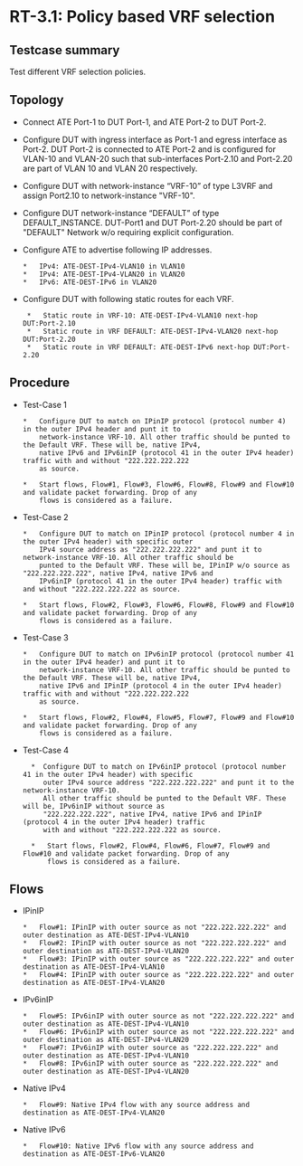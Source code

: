 # RT-3.1: Policy based VRF selection

## Testcase summary

Test different VRF selection policies.

## Topology

*   Connect ATE Port-1 to DUT Port-1, and ATE Port-2 to DUT Port-2.

*   Configure DUT with ingress interface as Port-1 and egress interface as Port-2. DUT Port-2 is connected to ATE Port-2 and is configured for VLAN-10 and VLAN-20 such that sub-interfaces Port-2.10 and Port-2.20 are part of VLAN 10 and VLAN 20 respectively.

*   Configure DUT with network-instance “VRF-10” of type L3VRF and assign Port2.10 to network-instance "VRF-10".
        
*   Configure DUT network-instance “DEFAULT” of type DEFAULT_INSTANCE. DUT-Port1 and DUT Port-2.20 should be part of "DEFAULT" Network w/o requiring 
    explicit configuration.
    
*   Configure ATE to advertise following IP addresses.

        *   IPv4: ATE-DEST-IPv4-VLAN10 in VLAN10
        *   IPv4: ATE-DEST-IPv4-VLAN20 in VLAN20
        *   IPv6: ATE-DEST-IPv6 in VLAN20

*   Configure DUT with following static routes for each VRF.

         *   Static route in VRF-10: ATE-DEST-IPv4-VLAN10 next-hop DUT:Port-2.10
         *   Static route in VRF DEFAULT: ATE-DEST-IPv4-VLAN20 next-hop DUT:Port-2.20
         *   Static route in VRF DEFAULT: ATE-DEST-IPv6 next-hop DUT:Port-2.20

## Procedure

*   Test-Case 1

        *   Configure DUT to match on IPinIP protocol (protocol number 4) in the outer IPv4 header and punt it to 
            network-instance VRF-10. All other traffic should be punted to the Default VRF. These will be, native IPv4, 
            native IPv6 and IPv6inIP (protocol 41 in the outer IPv4 header) traffic with and without "222.222.222.222 
            as source.

        *   Start flows, Flow#1, Flow#3, Flow#6, Flow#8, Flow#9 and Flow#10 and validate packet forwarding. Drop of any 
            flows is considered as a failure.

*   Test-Case 2

        *   Configure DUT to match on IPinIP protocol (protocol number 4 in the outer IPv4 header) with specific outer 
            IPv4 source address as "222.222.222.222" and punt it to network-instance VRF-10. All other traffic should be 
            punted to the Default VRF. These will be, IPinIP w/o source as "222.222.222.222", native IPv4, native IPv6 and 
            IPv6inIP (protocol 41 in the outer IPv4 header) traffic with and without "222.222.222.222 as source.

        *   Start flows, Flow#2, Flow#3, Flow#6, Flow#8, Flow#9 and Flow#10 and validate packet forwarding. Drop of any 
            flows is considered as a failure.

*   Test-Case 3

        *   Configure DUT to match on IPv6inIP protocol (protocol number 41 in the outer IPv4 header) and punt it to 
            network-instance VRF-10. All other traffic should be punted to the Default VRF. These will be, native IPv4, 
            native IPv6 and IPinIP (protocol 4 in the outer IPv4 header) traffic with and without "222.222.222.222 
            as source.

        *   Start flows, Flow#2, Flow#4, Flow#5, Flow#7, Flow#9 and Flow#10 and validate packet forwarding. Drop of any 
            flows is considered as a failure.

* Test-Case 4
          
        *  Configure DUT to match on IPv6inIP protocol (protocol number 41 in the outer IPv4 header) with specific 
           outer IPv4 source address "222.222.222.222" and punt it to the network-instance VRF-10. 
           All other traffic should be punted to the Default VRF. These will be, IPv6inIP without source as 
           "222.222.222.222", native IPv4, native IPv6 and IPinIP (protocol 4 in the outer IPv4 header) traffic 
           with and without "222.222.222.222 as source.

        *   Start flows, Flow#2, Flow#4, Flow#6, Flow#7, Flow#9 and Flow#10 and validate packet forwarding. Drop of any 
            flows is considered as a failure.

## Flows

*   IPinIP

        *   Flow#1: IPinIP with outer source as not "222.222.222.222" and outer destination as ATE-DEST-IPv4-VLAN10
        *   Flow#2: IPinIP with outer source as not "222.222.222.222" and outer destination as ATE-DEST-IPv4-VLAN20
        *   Flow#3: IPinIP with outer source as "222.222.222.222" and outer destination as ATE-DEST-IPv4-VLAN10
        *   Flow#4: IPinIP with outer source as "222.222.222.222" and outer destination as ATE-DEST-IPv4-VLAN20

*   IPv6inIP

        *   Flow#5: IPv6inIP with outer source as not "222.222.222.222" and outer destination as ATE-DEST-IPv4-VLAN10
        *   Flow#6: IPv6inIP with outer source as not "222.222.222.222" and outer destination as ATE-DEST-IPv4-VLAN20
        *   Flow#7: IPv6inIP with outer source as "222.222.222.222" and outer destination as ATE-DEST-IPv4-VLAN10
        *   Flow#8: IPv6inIP with outer source as "222.222.222.222" and outer destination as ATE-DEST-IPv4-VLAN20

*   Native IPv4

        *   Flow#9: Native IPv4 flow with any source address and destination as ATE-DEST-IPv4-VLAN20

*   Native IPv6

        *   Flow#10: Native IPv6 flow with any source address and destination as ATE-DEST-IPv6-VLAN20

